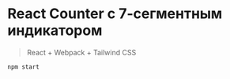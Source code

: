 # React Counter с 7-сегментным индикатором

> React + Webpack + Tailwind CSS

```bash
npm start
```
